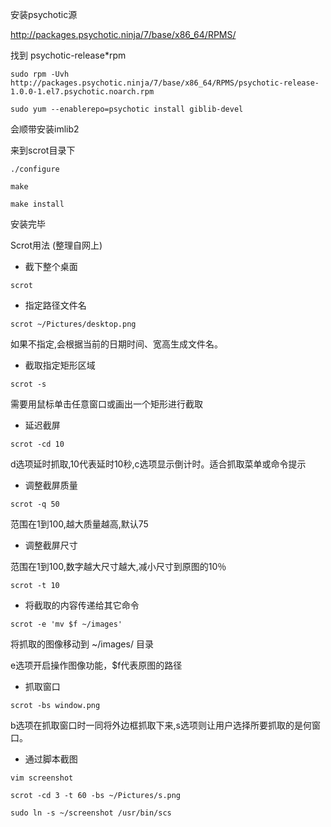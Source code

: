 
安装psychotic源

http://packages.psychotic.ninja/7/base/x86_64/RPMS/

找到 psychotic-release*rpm

`sudo rpm -Uvh http://packages.psychotic.ninja/7/base/x86_64/RPMS/psychotic-release-1.0.0-1.el7.psychotic.noarch.rpm`

`sudo yum --enablerepo=psychotic install giblib-devel`

会顺带安装imlib2


来到scrot目录下

`./configure`

`make`

`make install`

安装完毕

Scrot用法
(整理自网上)

+ 截下整个桌面

`scrot`

+ 指定路径文件名

`scrot ~/Pictures/desktop.png`

如果不指定,会根据当前的日期时间、宽高生成文件名。

+ 截取指定矩形区域
 
`scrot -s`

需要用鼠标单击任意窗口或画出一个矩形进行截取

+ 延迟截屏

`scrot -cd 10`

d选项延时抓取,10代表延时10秒,c选项显示倒计时。适合抓取菜单或命令提示

+ 调整截屏质量

`scrot -q 50`

范围在1到100,越大质量越高,默认75


+ 调整截屏尺寸

范围在1到100,数字越大尺寸越大,减小尺寸到原图的10％

`scrot -t 10`

+ 将截取的内容传递给其它命令

`scrot -e 'mv $f ~/images'`

将抓取的图像移动到 ~/images/ 目录

e选项开启操作图像功能，$f代表原图的路径

+ 抓取窗口

`scrot -bs window.png`

b选项在抓取窗口时一同将外边框抓取下来,s选项则让用户选择所要抓取的是何窗口。
　
+ 通过脚本截图

`vim screenshot`

`scrot -cd 3 -t 60 -bs ~/Pictures/s.png`

`sudo ln -s ~/screenshot /usr/bin/scs`
